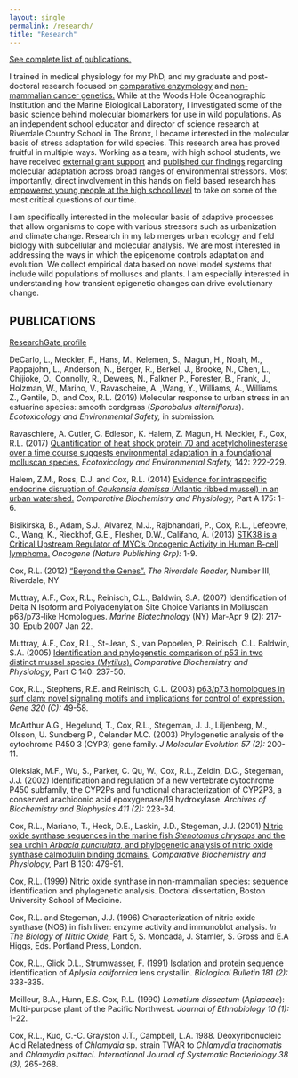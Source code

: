 ```yaml
---
layout: single
permalink: /research/
title: "Research"
---
```

[See complete list of publications.](#publications)

I trained in medical physiology for my PhD, and my graduate and post-doctoral research focused on [comparative enzymology](https://www.researchgate.net/publication/11661860_Nitric_oxide_synthase_sequences_in_the_marine_fish_Stenotomus_chrysops_and_the_sea_urchin_Arbacia_punctulata_and_phylogenetic_analysis_of_nitric_oxide_synthase_calmodulin-binding_domains) and [non-mammalian cancer genetics.](https://www.researchgate.net/publication/9027427_p6373_homologues_in_surf_clam_Novel_signaling_motifs_and_implications_for_control_of_expression) While at the Woods Hole Oceanographic Institution and the Marine Biological Laboratory, I investigated some of the basic science behind molecular biomarkers for use in wild populations. As an independent school educator and director of science research at Riverdale Country School in The Bronx, I became interested in the molecular basis of stress adaptation for wild species. This research area has proved fruitful in multiple ways. Working as a team, with high school students, we have received [external grant support](http://blogs.riverdale.edu/news/2013/06/04/two-juniors-receive-research-grant-from-the-marjot-foundation/) and [published our findings](https://www.researchgate.net/publication/262224972_Evidence_for_intraspecific_endocrine_disruption_of_Geukensia_demissa_Atlantic_ribbed_mussel_in_an_urban_watershed) regarding molecular adaptation across broad ranges of environmental stressors. Most importantly, direct involvement in this hands on field based research has [empowered young people at the high school level](http://www.theriverdalereview.com/home/2019/5/28/riverdales-aspiring-scientists-take-advantage-of-research-opportunities) to take on some of the most critical questions of our time.  

I am specifically interested in the molecular basis of adaptive processes that allow organisms to cope with various stressors such as urbanization and climate change. Research in my lab merges urban ecology and field biology with subcellular and molecular analysis. We are most interested in addressing the ways in which the epigenome controls adaptation and evolution. We collect empirical data based on novel model systems that include wild populations of molluscs and plants. I am especially interested in understanding how transient epigenetic changes can drive evolutionary change.

## PUBLICATIONS

[ResearchGate profile](https://www.researchgate.net/profile/Rachel_Cox22)

DeCarlo, L., Meckler, F., Hans, M.,  Kelemen, S., Magun, H., Noah, M., Pappajohn, L., Anderson, N., Berger, R., Berkel, J., Brooke, N., Chen, L., Chijioke, O., Connolly, R., Dewees, N., Falkner P., Forester, B., Frank, J., Holzman, W., Marino, V., Ravascheire, A. ,Wang, Y., Williams, A., Williams, Z., Gentile, D., and Cox, R.L. (2019) Molecular response to urban stress in an estuarine species: smooth cordgrass (*Sporobolus alterniflorus*). *Ecotoxicology and Environmental Safety,* in submission.

Ravaschiere, A. Cutler, C. Edleson, K. Halem, Z. Magun, H. Meckler, F., Cox, R.L. (2017) [Quantification of heat shock protein 70 and acetylcholinesterase over a time course suggests environmental adaptation in a foundational molluscan species.](/pubs/Ravaschiere_2017.pdf) *Ecotoxicology and Environmental Safety,* 142: 222-229.

Halem, Z.M., Ross, D.J. and Cox, R.L. (2014) [Evidence for intraspecific endocrine disruption of *Geukensia demissa* (Atlantic ribbed mussel) in an urban watershed.](/pubs/Halem_2014.pdf) *Comparative Biochemistry and Physiology,* Part A 175: 1-6.

Bisikirska, B., Adam, S.J., Alvarez, M.J., Rajbhandari, P., Cox, R.L., Lefebvre, C., Wang, K., Rieckhof, G.E., Flesher, D.W., Califano, A. (2013) [STK38 is a Critical Upstream Regulator of MYC’s Oncogenic Activity in Human B-cell lymphoma.](/pubs/Bisikirska_2013.pdf) *Oncogene (Nature Publishing Grp):* 1-9.

Cox, R.L. (2012) [“Beyond the Genes”.](/pubs/Cox_2012.pdf) *The Riverdale Reader,* Number III, Riverdale, NY

Muttray, A.F., Cox, R.L., Reinisch, C.L., Baldwin, S.A. (2007) Identification of Delta N Isoform and Polyadenylation Site Choice Variants in Molluscan p63/p73-like Homologues. *Marine Biotechnology* (NY) Mar-Apr 9 (2): 217-30. Epub 2007 Jan 22.

Muttray, A.F., Cox, R.L., St-Jean, S., van Poppelen, P. Reinisch, C.L. Baldwin, S.A. (2005) [Identification and phylogenetic comparison of p53 in two distinct mussel species (*Mytilus*).](/pubs/Muttray_2005.pdf) *Comparative Biochemistry and Physiology,* Part C 140: 237-50.

Cox, R.L., Stephens, R.E. and Reinisch, C.L. (2003) [p63/p73 homologues in surf clam: novel signaling motifs and implications for control of expression.](/pubs/Cox_2003.pdf) *Gene 320 (C):* 49-58.

McArthur A.G., Hegelund, T., Cox, R.L., Stegeman, J. J., Liljenberg, M., Olsson, U. Sundberg P., Celander M.C. (2003) Phylogenetic analysis of the cytochrome P450 3 (CYP3) gene family. *J Molecular Evolution 57 (2):* 200-11.

Oleksiak, M.F., Wu, S., Parker, C. Qu, W., Cox, R.L., Zeldin, D.C., Stegeman, J.J. (2002) Identification and regulation of a new vertebrate cytochrome P450 subfamily, the CYP2Ps and functional characterization of CYP2P3, a conserved arachidonic acid epoxygenase/19 hydroxylase. *Archives of Biochemistry and Biophysics 411 (2):* 223-34.

Cox, R.L., Mariano, T., Heck, D.E., Laskin, J.D., Stegeman, J.J. (2001) [Nitric oxide synthase sequences in the marine fish *Stenotomus chrysops* and the sea urchin *Arbacia punctulata,* and phylogenetic analysis of nitric oxide synthase calmodulin binding domains.](/pubs/Cox_2001.pdf) *Comparative Biochemistry and Physiology,* Part B 130: 479-91.

Cox, R.L. (1999) Nitric oxide synthase in non-mammalian species: sequence identification and phylogenetic analysis. Doctoral dissertation, Boston University School of Medicine.

Cox, R.L. and Stegeman, J.J. (1996) Characterization of nitric oxide synthase (NOS) in fish liver: enzyme activity and immunoblot analysis. *In The Biology of Nitric Oxide,* Part 5, S. Moncada, J. Stamler, S. Gross and E.A Higgs, Eds. Portland Press, London.

Cox, R.L., Glick D.L., Strumwasser, F. (1991) Isolation and protein sequence identification of *Aplysia californica* lens crystallin. *Biological Bulletin 181 (2):* 333-335.

Meilleur, B.A., Hunn, E.S. Cox, R.L. (1990) *Lomatium dissectum* (*Apiaceae*): Multi-purpose plant of the Pacific Northwest. *Journal of Ethnobiology 10 (1):* 1-22.

Cox, R.L., Kuo, C.-C. Grayston J.T., Campbell, L.A. 1988. Deoxyribonucleic Acid Relatedness of *Chlamydia* sp. strain TWAR to *Chlamydia trachomatis* and *Chlamydia psittaci. International Journal of Systematic Bacteriology 38 (3),* 265-268.
